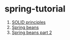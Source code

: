 # spring-tutorial

01. [SOLID principles](./spring01_solid/README.md)
02. [Spring beans](./spring02_beans/README.md)
03. [Spring beans part 2](./spring03_beans_part_2/src/main/java/com/github/truongbb/main/DemoParentBean.java)